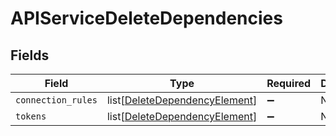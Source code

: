 # APIServiceDeleteDependencies


## Fields

| Field                                                                           | Type                                                                            | Required                                                                        | Description                                                                     |
| ------------------------------------------------------------------------------- | ------------------------------------------------------------------------------- | ------------------------------------------------------------------------------- | ------------------------------------------------------------------------------- |
| `connection_rules`                                                              | list[[DeleteDependencyElement](../../models/shared/deletedependencyelement.md)] | :heavy_minus_sign:                                                              | N/A                                                                             |
| `tokens`                                                                        | list[[DeleteDependencyElement](../../models/shared/deletedependencyelement.md)] | :heavy_minus_sign:                                                              | N/A                                                                             |